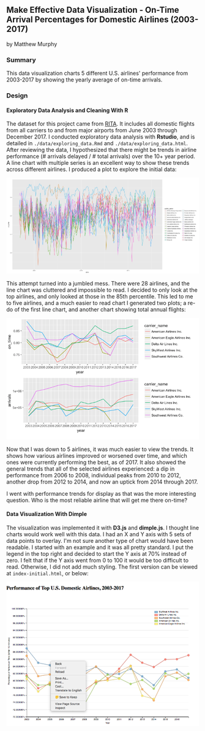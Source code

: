 ## Make Effective Data Visualization - On-Time Arrival Percentages for Domestic Airlines (2003-2017)
by Matthew Murphy

### Summary

This data visualization charts 5 different U.S. airlines' performance from 2003-2017 by showing the yearly average of on-time arrivals.

### Design

#### Exploratory Data Analysis and Cleaning With R

The dataset for this project came from [RITA](http://www.transtats.bts.gov/OT_Delay/ot_delaycause1.asp?display=download&pn=0&month=12&year=2017).  It includes all domestic flights from all carriers to and from major airports from June 2003 through December 2017.  I conducted exploratory data analysis with **Rstudio**, and is detailed in `./data/exploring_data.Rmd` and `./data/exploring_data.html`.  After reviewing the data, I hypothesized that there might be trends in airline performance (# arrivals delayed / # total arrivals) over the 10+ year period.  A line chart with multiple series is an excellent way to show these trends across different airlines.  I produced a plot to explore the initial data:

![Initial R Plot](./img/initial.png)

This attempt turned into a jumbled mess.  There were 28 airlines, and the line chart was cluttered and impossible to read.  I decided to only look at the top airlines, and only looked at those in the 85th percentile.  This led to me to five airlines, and a much easier to read chart  I generated two plots; a re-do of the first line chart, and another chart showing total annual flights:

![Do-over R Plot](./img/redo.png)

Now that I was down to 5 airlines, it was much easier to view the trends.  It shows how various airlines improved or worsened over time, and which ones were currently performing the best, as of 2017.  It also showed the general trends that all of the selected airlines experienced: a dip in performance from 2006 to 2008, individual peaks from 2010 to 2012, another drop from 2012 to 2014, and now an uptick from 2014 through 2017.

I went with performance trends for display as that was the more interesting question.  Who is the most reliable airline that will get me there on-time?

#### Data Visualization With Dimple

The visualization was implemented it with **D3.js** and **dimple.js**.  I thought line charts would work well with this data.  I had an X and Y axis with 5 sets of data points to overlay.  I'm not sure another type of chart would have been readable.  I started with an example and it was all pretty standard.  I put the legend in the top right and decided to start the Y axis at 70% instead of zero.  I felt that if the Y axis went from 0 to 100 it would be too difficult to read.  Otherwise, I did not add much styling.  The first  version can be viewed at `index-initial.html`, or below:

![Initial Visualizatino](./img/first_visualization.png)

